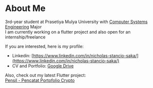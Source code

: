 # About Me

3rd-year student at Prasetiya Mulya University with [Computer Systems Engineering](https://www.prasetiyamulya.ac.id/en/undergraduate-programs/s1-computer-systems-engineering/) Major <br>
I am currently working on a flutter project and also open for an internship/freelance

If you are interested, here is my profile:
- Linkedin: [https://www.linkedin.com/in/nicholas-stancio-saka/](https://www.linkedin.com/in/nicholas-stancio-saka/)
- CV and Portfolio: [Google Drive](https://drive.google.com/drive/folders/1OJYu6iTwsLcYoj2Xib3nG09PSPB1msO5?usp=sharing)

Also, check out my latest Flutter project: <br>
[Pensil - Pencatat Portofolio Crypto](https://play.google.com/store/apps/details?id=com.pensil.crypto)
